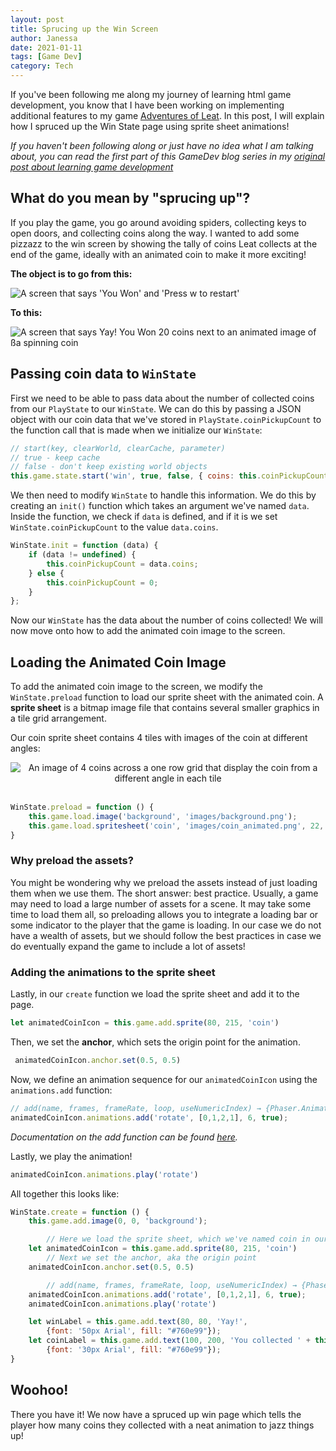 ```yaml
---
layout: post
title: Sprucing up the Win Screen
author: Janessa
date: 2021-01-11
tags: [Game Dev]
category: Tech
---
```



If you've been following me along my journey of learning html game development, you know that I have been working on implementing additional features to my game [Adventures of Leat](https://janessatran.github.io/html5game). In this post, I will explain how I spruced up the Win State page using sprite sheet animations!

*If you haven't been following along or just have no idea what I am talking about, you can read the first part of this GameDev blog series in my [original post about learning game development](https://www.janessatran.com/htmlgamedevelopment/)*

## What do you mean by "sprucing up"?

If you play the game, you go around avoiding spiders, collecting keys to open doors, and collecting coins along the way. I wanted to add some pizzazz to the win screen by showing the tally of coins Leat collects at the end of the game, ideally with an animated coin to make it more exciting!

**The object is to go from this:**

<img src="https://i.imgur.com/Ra31dBW.png" alt="A screen that says 'You Won' and 'Press w to restart'">

**To this:**

<img src="https://i.imgur.com/IQefoql.gif" alt="A screen that says Yay! You Won 20 coins next to an animated image of ßa spinning coin">


## Passing coin data to `WinState`

First we need to be able to pass data about the number of collected coins from our `PlayState` to our `WinState`.  We can do this by passing a JSON object with our coin data that we've stored in `PlayState.coinPickupCount` to the function call that is made when we initialize our `WinState`:

```js
// start(key, clearWorld, clearCache, parameter)
// true - keep cache
// false - don't keep existing world objects
this.game.state.start('win', true, false, { coins: this.coinPickupCount})
```

We then need to modify `WinState` to handle this information. We do this by creating an `init()` function which takes an argument we've named `data`. Inside the function, we check if `data` is defined, and if it is we set `WinState.coinPickupCount` to the value `data.coins`.

```js
WinState.init = function (data) {
    if (data != undefined) {
        this.coinPickupCount = data.coins;
    } else {
        this.coinPickupCount = 0;
    }
};
```

Now our `WinState` has the data about the number of coins collected! We will now move onto how to add the animated coin image to the screen.

## Loading the Animated Coin Image

To add the animated coin image to the screen, we modify the `WinState.preload` function to load our sprite sheet with the animated coin. A **sprite sheet** is a bitmap image file that contains several smaller graphics in a tile grid arrangement.

Our coin sprite sheet contains 4 tiles with images of the coin at different angles:

<center><img src="https://i.imgur.com/aHTMPTf.png" alt="An image of 4 coins across a one row grid that display the coin from a different angle in each tile"></center>

<br>

```js
WinState.preload = function () {
    this.game.load.image('background', 'images/background.png');
    this.game.load.spritesheet('coin', 'images/coin_animated.png', 22, 22);
}
```

### Why preload the assets?

You might be wondering why we preload the assets instead of just loading them when we use them. The short answer: best practice. Usually, a game may need to load a large number of assets for a scene. It may take some time to load them all, so preloading allows you to integrate a loading bar or some indicator to the player that the game is loading. In our case we do not have a wealth of assets, but we should follow the best practices in case we do eventually expand the game to include a lot of assets!


### Adding the animations to the sprite sheet

Lastly, in our `create` function we load the sprite sheet and add it to the page.

```js
let animatedCoinIcon = this.game.add.sprite(80, 215, 'coin')
```

Then, we set the **anchor**, which sets the origin point for the animation.

```js
 animatedCoinIcon.anchor.set(0.5, 0.5)
```

Now, we define an animation sequence for our `animatedCoinIcon` using the `animations.add` function:

```js
// add(name, frames, frameRate, loop, useNumericIndex) → {Phaser.Animation}
animatedCoinIcon.animations.add('rotate', [0,1,2,1], 6, true);
```

*Documentation on the add function can be found [here](https://phaser.io/docs/2.6.2/Phaser.AnimationManager.html#add).*

Lastly, we play the animation!

```js
animatedCoinIcon.animations.play('rotate')
```

All together this looks like:

```js
WinState.create = function () {
    this.game.add.image(0, 0, 'background');

        // Here we load the sprite sheet, which we've named coin in our preload function
    let animatedCoinIcon = this.game.add.sprite(80, 215, 'coin')
        // Next we set the anchor, aka the origin point
    animatedCoinIcon.anchor.set(0.5, 0.5)

        // add(name, frames, frameRate, loop, useNumericIndex) → {Phaser.Animation}
    animatedCoinIcon.animations.add('rotate', [0,1,2,1], 6, true);
    animatedCoinIcon.animations.play('rotate')

    let winLabel = this.game.add.text(80, 80, 'Yay!',
        {font: '50px Arial', fill: "#760e99"});
    let coinLabel = this.game.add.text(100, 200, 'You collected ' + this.coinPickupCount + ' coins. Nice job!',
        {font: '30px Arial', fill: "#760e99"});
}
```

## Woohoo!

There you have it! We now have a spruced up win page which tells the player how many coins they collected with a neat animation to jazz things up!
